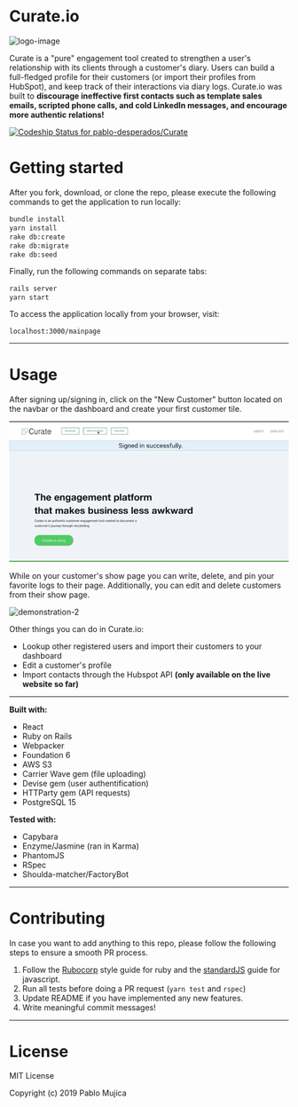 # Curate.io

![logo-image](https://res.cloudinary.com/dix52sfne/image/upload/v1567207439/logo-345bd6347b28ab50b6f025a32315a385af138caa7bbeaf7cd53418b54b257c10.png)


Curate is a "pure" engagement tool created to strengthen a user's relationship with its clients through a customer's diary. Users can build a full-fledged profile for their customers (or import their profiles from HubSpot), and keep track of their interactions via diary logs.
Curate.io was built to **discourage ineffective first contacts such as template sales emails, scripted phone calls, and cold LinkedIn messages, and encourage more authentic relations!**

[![Codeship Status for pablo-desperados/Curate](https://app.codeship.com/projects/651b83a0-8f76-0137-ff27-3e651be3cb93/status?branch=master)](https://app.codeship.com/projects/355925)


# Getting started

After you fork, download, or clone the repo, please execute the following commands to get the application to run locally:

```
bundle install
yarn install
rake db:create
rake db:migrate
rake db:seed
```
Finally, run the following commands on separate tabs:

```
rails server
yarn start
```
To access the application locally from your browser, visit:
```
localhost:3000/mainpage
```
***

# Usage

After signing up/signing in, click on the "New Customer" button located on the navbar or the dashboard and create your first customer tile.

![demonstration-1](readme-demonstration.gif)


While on your customer's show page you can write, delete, and pin your favorite logs to their page. Additionally, you can edit and delete customers from their show page.

![demonstration-2](readme-demonstration-1.gif)

Other things you can do in Curate.io:

* Lookup other registered users and import their customers to your dashboard
* Edit a customer's profile
* Import contacts through the Hubspot API **(only available on the live website so far)**

***

**Built with:**
  - React
  - Ruby on Rails
  - Webpacker
  - Foundation 6
  - AWS S3
  - Carrier Wave gem (file uploading)
  - Devise gem (user authentification)
  - HTTParty gem (API requests)
  - PostgreSQL 15
  
**Tested with:**
  - Capybara
  - Enzyme/Jasmine (ran in Karma)
  - PhantomJS
  - RSpec
  - Shoulda-matcher/FactoryBot
 
 ***
 # Contributing
 In case you want to add anything to this repo, please follow the following steps to ensure a smooth PR process.
   1) Follow the [Rubocorp](https://github.com/rubocop-hq/ruby-style-guide) style guide for ruby and the [standardJS](https://standardjs.com/) guide for javascript.
   2) Run all tests before doing a PR request (```yarn test``` and ```rspec```)
   3) Update README if you have implemented any new features.
   4) Write meaningful commit messages!

***
# License

MIT License

Copyright (c) 2019 Pablo Mujica


